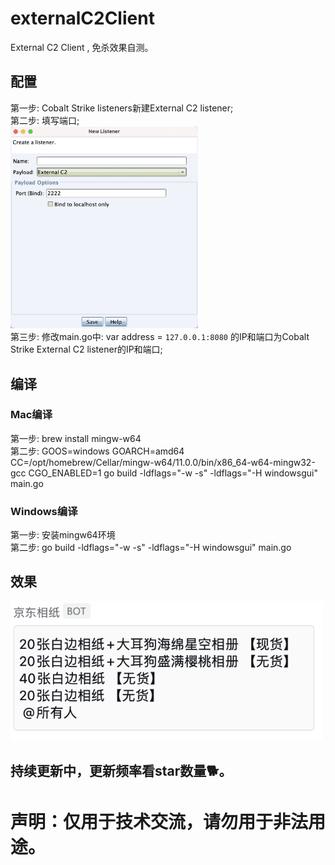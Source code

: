 # externalC2Client   
External C2 Client , 免杀效果自测。 
## 配置   
第一步: Cobalt Strike listeners新建External C2 listener;   
第二步: 填写端口;   
<img src="https://github.com/Ed1s0nZ/externalC2Client/blob/main/%E9%85%8D%E7%BD%AE.png" width="300px">   
第三步: 修改main.go中: var address = `127.0.0.1:8080` 的IP和端口为Cobalt Strike External C2 listener的IP和端口;   
## 编译   
### Mac编译   
第一步: brew install mingw-w64   
第二步: GOOS=windows GOARCH=amd64 CC=/opt/homebrew/Cellar/mingw-w64/11.0.0/bin/x86_64-w64-mingw32-gcc CGO_ENABLED=1 go build -ldflags="-w -s" -ldflags="-H windowsgui" main.go   
### Windows编译   
第一步: 安装mingw64环境   
第二步: go build -ldflags="-w -s" -ldflags="-H windowsgui" main.go   
## 效果   
<img src="https://github.com/Ed1s0nZ/JDInventoryMonitor/blob/main/%E6%95%88%E6%9E%9C.png" width="500px">   

## 持续更新中，更新频率看star数量🐕。   

# 声明：仅用于技术交流，请勿用于非法用途。   
